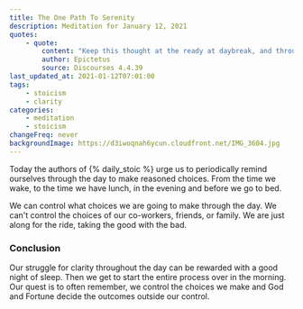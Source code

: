 ```yaml
---
title: The One Path To Serenity
description: Meditation for January 12, 2021
quotes: 
    - quote:
        content: "Keep this thought at the ready at daybreak, and through the day and night – there is only one path to happiness, and that is in giving up all outside of your sphere of choice, regarding nothing else as your possession, surrendering all else to God and Fortune."
        author: Epictetus
        source: Discourses 4.4.39
last_updated_at: 2021-01-12T07:01:00
tags:
    - stoicism
    - clarity
categories:
    - meditation
    - stoicism
changeFreq: never
backgroundImage: https://d3iwoqnah6ycun.cloudfront.net/IMG_3604.jpg
---
```


Today the authors of {% daily_stoic %} urge us to periodically remind ourselves through the day to make reasoned 
choices. From the time we wake, to the time we have lunch, in the evening and before we go to bed.

We can control what choices we are going to make through the day. We can't control the choices of our co-workers, 
friends, or family. We are just along for the ride, taking the good with the bad.

### Conclusion

Our struggle for clarity throughout the day can be rewarded with a good night of sleep. Then we get to start the entire 
process over in the morning. Our quest is to often remember, we control the choices we make and God and Fortune decide 
the outcomes outside our control.
